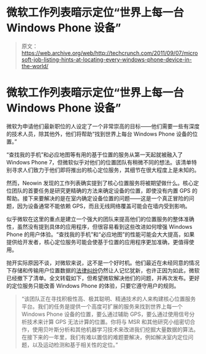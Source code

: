 # 微软工作列表暗示定位“世界上每一台 Windows Phone 设备”

> 原文：<https://web.archive.org/web/http://techcrunch.com/2011/09/07/microsoft-job-listing-hints-at-locating-every-windows-phone-device-in-the-world/>

# 微软工作列表暗示定位“世界上每一台 Windows Phone 设备”

微软为申请他们最新职位的人设定了一个非常崇高的目标——他们需要一些有深度的技术人员，除其他外，他们将帮助“找到世界上每台 Windows Phone 设备的位置。”

“查找我的手机”和必应地图等有用的基于位置的服务从第一天起就被融入了 Windows Phone 7，但微软似乎对他们的位置团队有稍微不同的想法。该清单特别寻求人们致力于他们即将推出的核心定位服务，其细节在很大程度上是未知的。

然而，Neowin 发现的工作列表确实提到了核心位置服务将被期望做什么。核心定位团队的首要任务是研究更精确的方法来确定设备的位置，即使没有内置 GPS 的帮助。接下来要解决的是在室内确定设备位置的问题——这是一个真正冒险的问题，因为设备通常不能依赖 GPS，而且无线网络覆盖可能会在墙内受到影响。

似乎微软在这里的重点是建立一个强大的团队来提高他们的位置服务的整体准确性，虽然没有提到具体的应用程序，但很容易看到这些改进如何增强 Windows Phone 的用户体验。“查找我的手机”和“必应地图”的性能可能会大大提高，如果提供给开发者，核心定位服务可能会使基于位置的应用程序更加准确，更值得使用。

抛开实际原因不谈，对微软来说，这不是一个好时机。他们最近在未经同意的情况下存储和传输用户位置数据的[法律纠纷](https://web.archive.org/web/20230203163330/https://techcrunch.com/2011/09/01/microsoft-sued-for-collecting-wp7-location-data-without-consent/)仍然让人记忆犹新，也许正因为如此，微软已经撤下了清单。全文转载如下，但希望微软解决他们的问题，并再次发布。更好的定位服务只能改善 Windows Phone 的体验，只要它遵守用户的规则。

> “该团队正在寻找积极性高、极其聪明、精通技术的人来构建核心位置服务平台。我们的任务是提供一个高度可扩展的服务来找到世界上每一个 Windows Phone 设备的位置，要么通过辅助 GPS，要么通过使用信号分析技术来计算 GPS 无法计算的位置。你将与 MSR 和其他研究小组密切合作，使用贝叶斯分析和其他机器学习技术来改进我们挖掘大量数据的算法。在接下来的一年里，我们有难以置信的难题要解决，例如解决室内定位问题，以及运动检测和基于相关性的定位。”